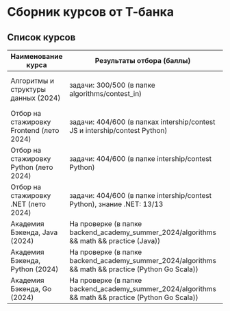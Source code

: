# Сборник курсов от Т-банка

## Список курсов

| Наименование курса | Результаты отбора (баллы) | Итог |
| ------------------ | ------------------------- | ---- |
| Алгоритмы и структуры данных (2024) | задачи: 300/500 (в папке algorithms/contest_in) | Прошла (решение домашних задач в папке algorithms/homework) |
| Отбор на стажировку Frontend (лето 2024) | задачи: 404/600 (в папках intership/contest JS и intership/contest Python) | Отказалась от собеседования |
| Отбор на стажировку Python (лето 2024) | задачи: 404/600 (в папке intership/contest Python) | Не прошла |
| Отбор на стажировку .NET (лето 2024) | задачи: 404/600 (в папке intership/contest Python), знание .NET: 13/13 | Не прошла |
| Академия Бэкенда, Java (2024) | На проверке (в папке backend_academy_summer_2024/algorithms && math && practice (Java)) | На проверке |
| Академия Бэкенда, Python (2024) | На проверке (в папке backend_academy_summer_2024/algorithms && math && practice (Python Go Scala)) | На проверке |
| Академия Бэкенда, Go (2024) | На проверке (в папке backend_academy_summer_2024/algorithms && math && practice (Python Go Scala)) | На проверке |
